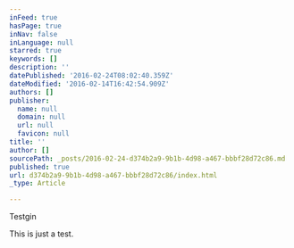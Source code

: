 ```yaml
---
inFeed: true
hasPage: true
inNav: false
inLanguage: null
starred: true
keywords: []
description: ''
datePublished: '2016-02-24T08:02:40.359Z'
dateModified: '2016-02-14T16:42:54.909Z'
authors: []
publisher:
  name: null
  domain: null
  url: null
  favicon: null
title: ''
author: []
sourcePath: _posts/2016-02-24-d374b2a9-9b1b-4d98-a467-bbbf28d72c86.md
published: true
url: d374b2a9-9b1b-4d98-a467-bbbf28d72c86/index.html
_type: Article

---
```

Testgin

This is just a test.